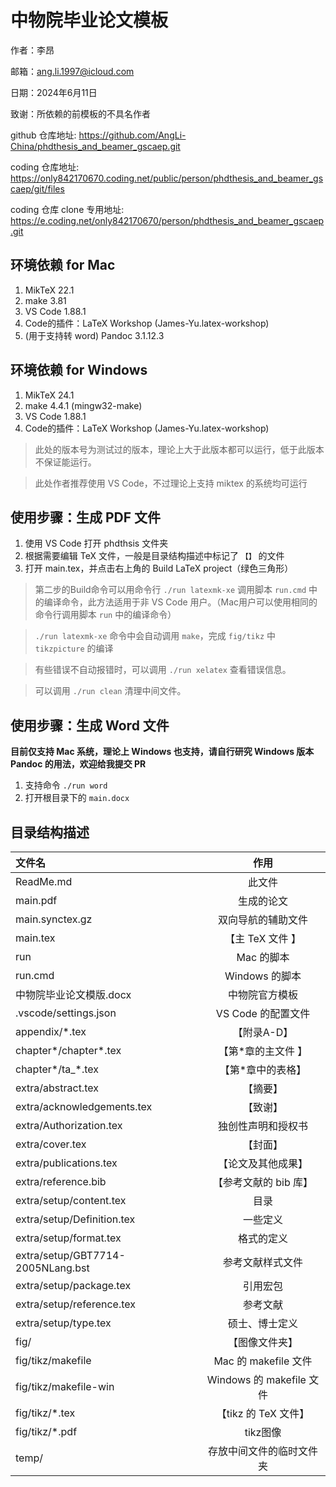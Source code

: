 # 中物院毕业论文模板

作者：李昂

邮箱：ang.li.1997@icloud.com

日期：2024年6月11日

致谢：所依赖的前模板的不具名作者

github 仓库地址: https://github.com/AngLi-China/phdthesis_and_beamer_gscaep.git

coding 仓库地址: https://only842170670.coding.net/public/person/phdthesis_and_beamer_gscaep/git/files

coding 仓库 clone 专用地址: https://e.coding.net/only842170670/person/phdthesis_and_beamer_gscaep.git

## 环境依赖 for Mac
1. MikTeX 22.1
2. make 3.81
3. VS Code 1.88.1
4. Code的插件：LaTeX Workshop (James-Yu.latex-workshop)
5. (用于支持转 word) Pandoc 3.1.12.3

## 环境依赖 for Windows
1. MikTeX 24.1
2. make 4.4.1 (mingw32-make)
3. VS Code 1.88.1
4. Code的插件：LaTeX Workshop (James-Yu.latex-workshop)

> 此处的版本号为测试过的版本，理论上大于此版本都可以运行，低于此版本不保证能运行。

> 此处作者推荐使用 VS Code，不过理论上支持 miktex 的系统均可运行

## 使用步骤：生成 PDF 文件
1. 使用 VS Code 打开 phdthsis 文件夹
2. 根据需要编辑 TeX 文件，一般是目录结构描述中标记了 `【】` 的文件
3. 打开 main.tex，并点击右上角的 Build LaTeX project（绿色三角形）

> 第二步的Build命令可以用命令行 `./run latexmk-xe` 调用脚本 `run.cmd` 中的编译命令，此方法适用于非 VS Code 用户。（Mac用户可以使用相同的命令行调用脚本 `run` 中的编译命令）

> `./run latexmk-xe` 命令中会自动调用 `make`，完成 `fig/tikz` 中 `tikzpicture` 的编译

> 有些错误不自动报错时，可以调用 `./run xelatex` 查看错误信息。

> 可以调用 `./run clean` 清理中间文件。

## 使用步骤：生成 Word 文件

**目前仅支持 Mac 系统，理论上 Windows 也支持，请自行研究 Windows 版本 Pandoc 的用法，欢迎给我提交 PR**

1. 支持命令 `./run word`
2. 打开根目录下的 `main.docx`

## 目录结构描述
| 文件名                            |           作用           |
| :-------------------------------- | :----------------------: |
| ReadMe.md                         |          此文件          |
| main.pdf                          |        生成的论文        |
| main.synctex.gz                   |    双向导航的辅助文件    |
| main.tex                          |     【主 TeX 文件 】     |
| run                               |        Mac 的脚本        |
| run.cmd                           |      Windows 的脚本      |
| 中物院毕业论文模版.docx           |      中物院官方模板      |
| .vscode/settings.json             |    VS Code 的配置文件    |
| appendix/*.tex                    |       【附录A-D】        |
| chapter*/chapter*.tex             |    【第*章的主文件 】    |
| chapter*/ta_*.tex                 |    【第*章中的表格】     |
| extra/abstract.tex                |         【摘要】         |
| extra/acknowledgements.tex        |         【致谢】         |
| extra/Authorization.tex           |    独创性声明和授权书    |
| extra/cover.tex                   |         【封面】         |
| extra/publications.tex            |    【论文及其他成果】    |
| extra/reference.bib               |  【参考文献的 bib 库】   |
| extra/setup/content.tex           |           目录           |
| extra/setup/Definition.tex        |         一些定义         |
| extra/setup/format.tex            |        格式的定义        |
| extra/setup/GBT7714-2005NLang.bst |     参考文献样式文件     |
| extra/setup/package.tex           |         引用宏包         |
| extra/setup/reference.tex         |         参考文献         |
| extra/setup/type.tex              |      硕士、博士定义      |
| fig/                              |      【图像文件夹】      |
| fig/tikz/makefile                 |   Mac 的 makefile 文件   |
| fig/tikz/makefile-win             | Windows 的 makefile 文件 |
| fig/tikz/*.tex                    |   【tikz 的 TeX 文件】   |
| fig/tikz/*.pdf                    |         tikz图像         |
| temp/                             | 存放中间文件的临时文件夹 |